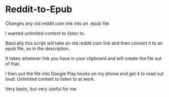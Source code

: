 # Reddit-to-Epub
Changes any old.reddit.com link into an .epub file

I wanted unlimited content to listen to.

Basically this script will take an old.reddit.com link and then convert it to an epub file, as in the description.

It takes whatever link you have in your clipboard and will create the file out of that.

I then put the file into Google Play books on my phone and get it to read out loud. Unlimited content to listen to at work.

Very basic, but very useful for me. 
